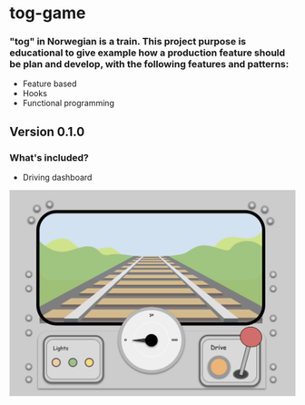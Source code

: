 # tog-game

### "tog" in Norwegian is a train. This project purpose is educational to give example how a production feature should be plan and develop, with the following features and patterns:
- Feature based
- Hooks
- Functional programming

## Version 0.1.0
### What's included?
- Driving dashboard

![tog game](./src/assets/readme/tog-game-printscreen.png)